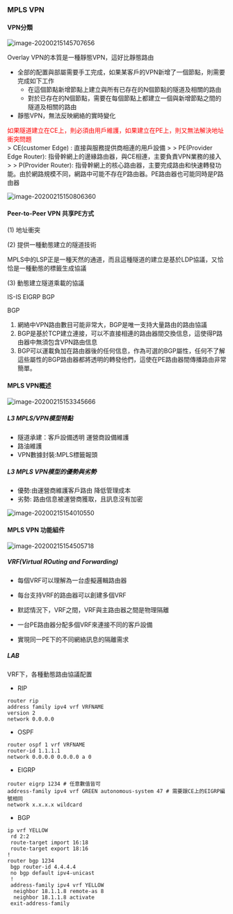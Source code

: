 ### MPLS VPN

#### VPN分類

![image-20200215145707656](C:\Users\bited\AppData\Roaming\Typora\typora-user-images\image-20200215145707656.png)

Overlay VPN的本質是一種靜態VPN，這好比靜態路由

* 全部的配置與部屬需要手工完成，如果某客戶的VPN新增了一個節點，則需要完成如下工作
  * 在這個節點新增節點上建立與所有已存在的N個節點的隧道及相關的路由
  * 對於已存在的N個節點，需要在每個節點上都建立一個與新增節點之間的隧道及相關的路由
* 靜態VPN，無法反映網絡的實時變化

<div style="color:red">如果隧道建立在CE上，則必須由用戶維護，如果建立在PE上，則又無法解決地址衝突問題</div>
> CE(customer Edge) : 直接與服務提供商相連的用戶設備
>
> PE(Provider Edge Router): 指骨幹網上的邊緣路由器，與CE相連，主要負責VPN業務的接入
>
> P(Provider Router): 指骨幹網上的核心路由器，主要完成路由和快速轉發功能。由於網路規模不同，網路中可能不存在P路由器。PE路由器也可能同時是P路由器

![image-20200215150806360](C:\Users\bited\AppData\Roaming\Typora\typora-user-images\image-20200215150806360.png)

#### Peer-to-Peer VPN 共享PE方式

(1) 地址衝突

(2) 提供一種動態建立的隧道技術

MPLS中的LSP正是一種天然的通道，而且這種隧道的建立是基於LDP協議，又恰恰是一種動態的標籤生成協議

(3) 動態建立隧道乘載的協議

IS-IS EIGRP BGP



BGP

1. 網絡中VPN路由數目可能非常大，BGP是唯一支持大量路由的路由協議
2. BGP是基於TCP建立連接，可以不直接相連的路由器間交換信息，這使得P路由器中無須包含VPN路由信息
3. BGP可以運載負加在路由器後的任何信息，作為可選的BGP屬性，任何不了解這些屬性的BGP路由器都將透明的轉發他們，這使在PE路由器間傳播路由非常簡單。



#### MPLS VPN概述

![image-20200215153345666](C:\Users\bited\AppData\Roaming\Typora\typora-user-images\image-20200215153345666.png)

##### L3 MPLS/VPN模型特點

* 隧道承建：客戶設備透明 運營商設備維護
* 路油維護
* VPN數據封裝:MPLS標籤報頭

 ##### L3 MPLS VPN模型的優勢與劣勢

* 優勢:由運營商維護客戶路由 降低管理成本
* 劣勢: 路由信息被運營商獲取，且訊息沒有加密 

![image-20200215154010550](C:\Users\bited\AppData\Roaming\Typora\typora-user-images\image-20200215154010550.png)

#### MPLS VPN 功能組件

![image-20200215154505718](C:\Users\bited\AppData\Roaming\Typora\typora-user-images\image-20200215154505718.png)

 ##### VRF(Virtual ROuting and Forwarding)

* 每個VRF可以理解為一台虛擬邏輯路由器

* 每台支持VRF的路由器可以創建多個VRF
* 默認情況下，VRF之間，VRF與主路由器之間是物理隔離
* 一台PE路由器分配多個VRF來連接不同的客戶設備
* 實現同一PE下的不同網絡訊息的隔離需求



##### LAB

VRF下，各種動態路由協議配置

* RIP

```
router rip 
address family ipv4 vrf VRFNAME
version 2
network 0.0.0.0
```

* OSPF

```cisco
router ospf 1 vrf VRFNAME
router-id 1.1.1.1
network 0.0.0.0 0.0.0.0 a 0
```

* EIGRP

```
router eigrp 1234 # 任意數值皆可
address-family ipv4 vrf GREEN autonomous-system 47 # 需要跟CE上的EIGRP編號相同
network x.x.x.x wildcard
```

* BGP

```
ip vrf YELLOW
 rd 2:2
 route-target import 16:18
 route-target export 18:16
!
router bgp 1234
 bgp router-id 4.4.4.4
 no bgp default ipv4-unicast
 !
 address-family ipv4 vrf YELLOW
  neighbor 18.1.1.8 remote-as 8
  neighbor 18.1.1.8 activate
 exit-address-family
```


